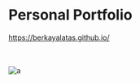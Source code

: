 
# Personal Portfolio

<a href="https://berkayalatas.github.io/" target="_blank"> https://berkayalatas.github.io/ </a> <br>
<br> <br>

![a](https://user-images.githubusercontent.com/59448862/95682935-d9427580-0bf0-11eb-87ee-2cb6082b7730.png)
